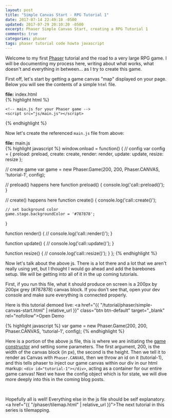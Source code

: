 ```yaml
---
layout: post
title: "Simple Canvas Start - RPG Tutorial 1"
date: 2017-07-14 22:49:18 -0500
updated: 2017-07-29 20:10:20 -0500
excerpt: Phaser Simple Canvas Start, creating a RPG Tutorial 1
comments: true
categories: phaser
tags: phaser tutorial code howto javascript
---
```


Welcome to my first <a href="https://phaser.io/" target="_blank" rel="noopener">Phaser</a> tutorial and the road to a very large RPG game. I will be documenting my process here, writing about what works, what doesn't and everything in between... as I try to create this game.  

First off, let's start by getting a game canvas "map" displayed on your page. Below you will see the contents of a simple `html` file.

<div class="highlight-wrapper">
<div class="highlight-file-label"><strong>file:</strong> index.html</div>
{% highlight html %}
<!doctype html>
<html>
  <head>
    <meta charset="UTF-8" />
    <meta http-equiv="X-UA-Compatible" content="IE=edge,chrome=1">
    <meta name="viewport" content="width=device-width, initial-scale=1">
    <title>Phaser Simple Canvas Start | RPG Tutorial 1</title>
    <script src="https://cdnjs.cloudflare.com/ajax/libs/phaser/2.6.2/phaser.min.js"></script>
  </head>
  <body>
    <!-- Canvas Map Container -->
    <div id="tutorial-1"></div>

    <!-- main.js for your Phaser game -->
    <script src="js/main.js"></script>
  </body>
</html>
{% endhighlight %}
</div>

Now let's create the referenced `main.js` file from above:  

<div class="highlight-wrapper">
<div class="highlight-file-label"><strong>file:</strong> main.js</div>
{% highlight javascript %}
window.onload = function() {
  // config
  var config = {
    preload: preload,
    create: create,
    render: render,
    update: update,
    resize: resize
  };

  // create game
  var game = new Phaser.Game(200, 200, Phaser.CANVAS, 'tutorial-1', config);

  // preload() happens here
  function preload() {
    console.log('call::preload()');
  }

  // create() happens here
  function create() {
    console.log('call::create()');

    // set background color
    game.stage.backgroundColor = '#787878';
  }

  function render() {
    // console.log('call::render()');
  }

  function update() {
    // console.log('call::update()');
  }

  function resize() {
    // console.log('call::resize()');
  }
};
{% endhighlight %}
</div>

Now let's talk about the above js. There is a lot there and a lot that we aren't really using yet, but I thought I would go ahead and add the barebones setup. We will be getting into all of it in the up coming tutorials.  

First, if you run this file, what it should produce on screen is a 200px by 200px grey (#787878) canvas block. If you don't see that, open your dev console and make sure everything is connected properly.  

Here is this tutorial demoed live: <a href="{{ "/tutorial/phaser/simple-canvas-start.html" | relative_url }}" class="btn btn-default" target="_blank" rel="nofollow">Open Demo</a>  

{% highlight javascript %}
var game = new Phaser.Game(200, 200, Phaser.CANVAS, 'tutorial-1', config);
{% endhighlight %}

Here is a portion of the above js file, this is where we are initiating the <a href="https://phaser.io/docs/2.6.2/Phaser.Game.html" target="_blank" rel="nofollow">game constructor</a> and setting some parameters. The first argument, 200, is the width of the canvas block (in px), the second is the height. Then we tell it to render as Canvas with `Phaser.CANVAS`, then we throw an id on it (tutorial-1), and this tells phaser to inject our game canvas within our div in our html markup: `<div id="tutorial-1"></div>`, acting as a container for our entire game canvas! Next we have the config object which is for state, we will dive more deeply into this in the coming blog posts.

<br>

Hopefully all is well! Everything else in the js file should be self explanatory. <a href="{{ "/phaser/tilemap.html" | relative_url }}">The next tutorial in this series is tilemapping</a>.
